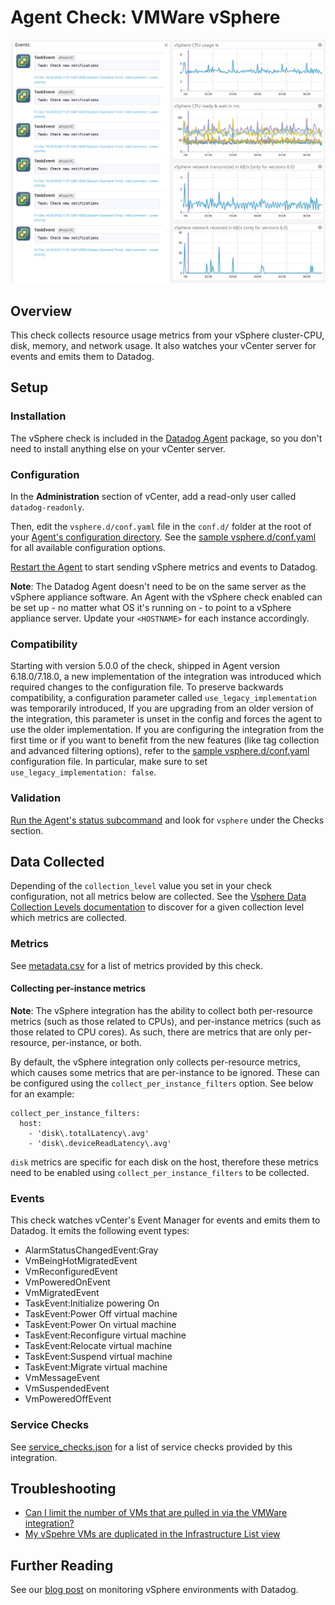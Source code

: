 # Agent Check: VMWare vSphere

![Vsphere Graph][1]

## Overview

This check collects resource usage metrics from your vSphere cluster-CPU, disk, memory, and network usage. It also watches your vCenter server for events and emits them to Datadog.

## Setup

### Installation

The vSphere check is included in the [Datadog Agent][2] package, so you don't need to install anything else on your vCenter server.

### Configuration

In the **Administration** section of vCenter, add a read-only user called `datadog-readonly`.

Then, edit the `vsphere.d/conf.yaml` file in the `conf.d/` folder at the root of your [Agent's configuration directory][3]. See the [sample vsphere.d/conf.yaml][4] for all available configuration options.

[Restart the Agent][5] to start sending vSphere metrics and events to Datadog.

**Note**: The Datadog Agent doesn't need to be on the same server as the vSphere appliance software. An Agent with the vSphere check enabled can be set up - no matter what OS it's running on - to point to a vSphere appliance server. Update your `<HOSTNAME>` for each instance accordingly.

### Compatibility

Starting with version 5.0.0 of the check, shipped in Agent version 6.18.0/7.18.0, a new implementation of the integration was introduced which required changes to the configuration file. To preserve backwards compatibility, a configuration parameter called `use_legacy_implementation` was temporarily introduced,
If you are upgrading from an older version of the integration, this parameter is unset in the config and forces the agent to use the older implementation.
If you are configuring the integration from the first time or if you want to benefit from the new features (like tag collection and advanced filtering options), refer to the [sample vsphere.d/conf.yaml][4] configuration file. In particular, make sure to set `use_legacy_implementation: false`.

### Validation

[Run the Agent's status subcommand][7] and look for `vsphere` under the Checks section.

## Data Collected

Depending of the `collection_level` value you set in your check configuration, not all metrics below are collected. See the [Vsphere Data Collection Levels documentation][8] to discover for a given collection level which metrics are collected.

### Metrics

See [metadata.csv][9] for a list of metrics provided by this check.

#### Collecting per-instance metrics

**Note**: The vSphere integration has the ability to collect both per-resource metrics (such as those related to CPUs), and per-instance metrics (such as those related to CPU cores). As such, there are metrics that are only per-resource, per-instance, or both. 

By default, the vSphere integration only collects per-resource metrics, which causes some metrics that are per-instance to be ignored. These can be configured using the `collect_per_instance_filters` option. See below for an example:

```
collect_per_instance_filters:
  host:
    - 'disk\.totalLatency\.avg'
    - 'disk\.deviceReadLatency\.avg'
```

`disk` metrics are specific for each disk on the host, therefore these metrics need to be enabled using `collect_per_instance_filters` to be collected.

### Events

This check watches vCenter's Event Manager for events and emits them to Datadog. It emits the following event types:

- AlarmStatusChangedEvent:Gray
- VmBeingHotMigratedEvent
- VmReconfiguredEvent
- VmPoweredOnEvent
- VmMigratedEvent
- TaskEvent:Initialize powering On
- TaskEvent:Power Off virtual machine
- TaskEvent:Power On virtual machine
- TaskEvent:Reconfigure virtual machine
- TaskEvent:Relocate virtual machine
- TaskEvent:Suspend virtual machine
- TaskEvent:Migrate virtual machine
- VmMessageEvent
- VmSuspendedEvent
- VmPoweredOffEvent

### Service Checks

See [service_checks.json][14] for a list of service checks provided by this integration.

## Troubleshooting

- [Can I limit the number of VMs that are pulled in via the VMWare integration?][10]
- [My vSpehre VMs are duplicated in the Infrastructure List view][13]

## Further Reading

See our [blog post][11] on monitoring vSphere environments with Datadog.

[1]: https://raw.githubusercontent.com/DataDog/integrations-core/master/vsphere/images/vsphere_graph.png
[2]: https://app.datadoghq.com/account/settings#agent
[3]: https://docs.datadoghq.com/agent/guide/agent-configuration-files/#agent-configuration-directory
[4]: https://github.com/DataDog/integrations-core/blob/master/vsphere/datadog_checks/vsphere/data/conf.yaml.example
[5]: https://docs.datadoghq.com/agent/guide/agent-commands/#start-stop-and-restart-the-agent
[6]: https://pubs.vmware.com/vsphere-51/index.jsp?topic=%2Fcom.vmware.powercli.cmdletref.doc%2FSet-CustomField.html
[7]: https://docs.datadoghq.com/agent/guide/agent-commands/#agent-status-and-information
[8]: https://docs.vmware.com/en/VMware-vSphere/7.0/com.vmware.vsphere.monitoring.doc/GUID-25800DE4-68E5-41CC-82D9-8811E27924BC.html
[9]: https://github.com/DataDog/integrations-core/blob/master/vsphere/metadata.csv
[10]: https://docs.datadoghq.com/integrations/faq/can-i-limit-the-number-of-vms-that-are-pulled-in-via-the-vmware-integration/
[11]: https://www.datadoghq.com/blog/unified-vsphere-app-monitoring-datadog/#auto-discovery-across-vm-and-app-layers
[12]: https://docs.vmware.com/en/VMware-vSphere/7.0/com.vmware.vsphere.monitoring.doc/GUID-25800DE4-68E5-41CC-82D9-8811E27924BC.html
[13]: https://docs.datadoghq.com/integrations/faq/troubleshooting-duplicated-hosts-with-vsphere/
[14]: https://github.com/DataDog/integrations-core/blob/master/vsphere/assets/service_checks.json
